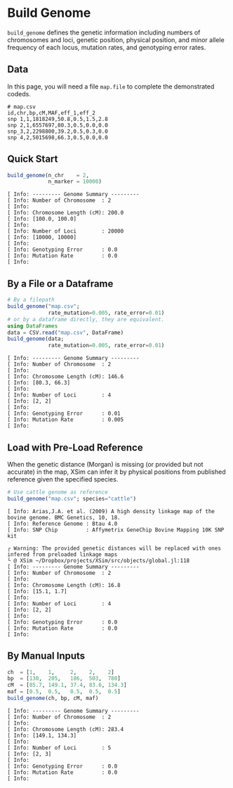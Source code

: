 # Build Genome
`build_genome` defines the genetic information including numbers of chromosomes and loci, genetic position, physical position, and minor allele frequency of each locus, mutation rates, and genotyping error rates. 

## Data
In this page, you will need a file `map.file` to complete the demonstrated codeds.

```
# map.csv
id,chr,bp,cM,MAF,eff_1,eff_2
snp 1,1,1818249,50.8,0.5,1.5,2.8
snp 2,1,6557697,80.3,0.5,0.0,0.0
snp_3,2,2298800,39.2,0.5,0.3,0.0
snp 4,2,5015698,66.3,0.5,0.0,0.0
```

## Quick Start
```julia
build_genome(n_chr    = 2,
             n_marker = 10000)
```
```
[ Info: --------- Genome Summary ---------
[ Info: Number of Chromosome  : 2
[ Info: 
[ Info: Chromosome Length (cM): 200.0
[ Info: [100.0, 100.0]
[ Info: 
[ Info: Number of Loci        : 20000
[ Info: [10000, 10000]
[ Info: 
[ Info: Genotyping Error      : 0.0
[ Info: Mutation Rate         : 0.0
[ Info: 
```

## By a File or a Dataframe
```julia
# By a filepath
build_genome("map.csv";
             rate_mutation=0.005, rate_error=0.01)
# or by a dataframe directly, they are equivalent.
using DataFrames
data = CSV.read("map.csv", DataFrame)
build_genome(data;
             rate_mutation=0.005, rate_error=0.01)
```
```
[ Info: --------- Genome Summary ---------
[ Info: Number of Chromosome  : 2
[ Info:
[ Info: Chromosome Length (cM): 146.6
[ Info: [80.3, 66.3]
[ Info:
[ Info: Number of Loci        : 4
[ Info: [2, 2]
[ Info:
[ Info: Genotyping Error      : 0.01
[ Info: Mutation Rate         : 0.005
[ Info: 
```

## Load with Pre-Load Reference
When the genetic distance (Morgan) is missing (or provided but not accurate) in the map, XSim can infer it by physical positions from published reference given the specified species.

```julia
# Use cattle genome as reference
build_genome("map.csv"; species="cattle")
```
```
[ Info: Arias,J.A. et al. (2009) A high density linkage map of the bovine genome. BMC Genetics, 10, 18.
[ Info: Reference Genome : Btau 4.0
[ Info: SNP Chip         : Affymetrix GeneChip Bovine Mapping 10K SNP kit

┌ Warning: The provided genetic distances will be replaced with ones infered from preloaded linkage maps
└ @ XSim ~/Dropbox/projects/XSim/src/objects/global.jl:118
[ Info: --------- Genome Summary ---------
[ Info: Number of Chromosome  : 2
[ Info:
[ Info: Chromosome Length (cM): 16.8
[ Info: [15.1, 1.7]
[ Info:
[ Info: Number of Loci        : 4
[ Info: [2, 2]
[ Info:
[ Info: Genotyping Error      : 0.0
[ Info: Mutation Rate         : 0.0
[ Info:
```

## By Manual Inputs
```julia
ch  = [1,    1,     2,    2,    2]
bp  = [130,  205,   186,  503,  780]
cM  = [85.7, 149.1, 37.4, 83.6, 134.3]
maf = [0.5,  0.5,   0.5,  0.5,  0.5]
build_genome(ch, bp, cM, maf)
```
```
[ Info: --------- Genome Summary ---------
[ Info: Number of Chromosome  : 2
[ Info: 
[ Info: Chromosome Length (cM): 283.4
[ Info: [149.1, 134.3]
[ Info: 
[ Info: Number of Loci        : 5
[ Info: [2, 3]
[ Info: 
[ Info: Genotyping Error      : 0.0
[ Info: Mutation Rate         : 0.0
[ Info: 
```

